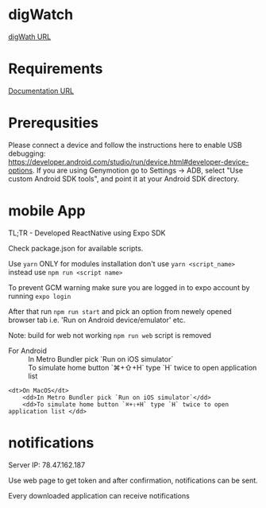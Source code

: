 # digWatch

[digWath URL](https://dig.watch)

# Requirements

[Documentation URL](https://docs.google.com/document/d/1Tse9g7vC15M2QhzrEfH9YiX7CiuqKkdNegZBtw0wN2Y/edit?ts=5e4d71d6)

# Prerequsities

Please connect a device and follow the instructions here to enable USB debugging:
https://developer.android.com/studio/run/device.html#developer-device-options. If you are using Genymotion go to Settings -> ADB, select "Use custom Android SDK tools", and point it at your Android SDK directory.

# mobile App

TL;TR - Developed ReactNative using Expo SDK

Check package.json for available scripts.

Use `yarn` ONLY for modules installation don't use `yarn <script_name>` instead use `npm run <script name>`

To prevent GCM warning make sure you are logged in to expo account by running `expo login`

After that run `npm run start` and pick an option from newely opened browser tab i.e. 'Run on Android device/emulator' etc.

Note: build for web not working `npm run web` script is removed

<dl>
    <dt>For Android</dt>
        <dd>In Metro Bundler pick `Run on iOS simulator`</dd>
        <dd>To simulate home button `⌘+⇧+H` type `H` twice to open application list </dd>

    <dt>On MacOS</dt>
        <dd>In Metro Bundler pick `Run on iOS simulator`</dd>
        <dd>To simulate home button `⌘+⇧+H` type `H` twice to open application list </dd>
</dl>

# notifications

Server IP: 78.47.162.187

Use web page to get token and after confirmation, notifications can be sent.

Every downloaded application can receive notifications
